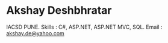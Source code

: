 
# Akshay Deshbhratar

IACSD PUNE. Skills : C#, ASP.NET, ASP.NET MVC, SQL.
Email : akshay.de@yahoo.com

